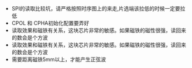 * SPI的读取比较坑，请严格按照时序图上的来走,片选端该拉低的时候一定要拉低
* CPOL 和 CPHA初始化配置要弄好
* 读取效果和磁铁有关系，这块芯片非常的敏感。如果磁铁的磁性很强，读回来的数会是个方波
* 读取效果和磁铁有关系，这块芯片非常的敏感。如果磁铁的磁性很强，读回来的数会是个方波
* 需要距离磁铁5mm以上，才能产生正弦波
